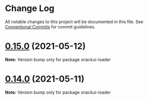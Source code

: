 # Change Log

All notable changes to this project will be documented in this file.
See [Conventional Commits](https://conventionalcommits.org) for commit guidelines.

# [0.15.0](https://github.com/getdish/dish/compare/v0.3.2...v0.15.0) (2021-05-12)

**Note:** Version bump only for package snackui-loader





# [0.14.0](https://github.com/getdish/dish/compare/v0.13.0...v0.14.0) (2021-05-11)

**Note:** Version bump only for package snackui-loader
